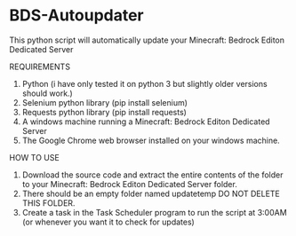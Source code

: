 # BDS-Autoupdater
This python script will automatically update your Minecraft: Bedrock Editon Dedicated Server


REQUIREMENTS
1. Python (i have only tested it on python 3 but slightly older versions should work.)
2. Selenium python library (pip install selenium)
3. Requests python library (pip install requests)
4. A windows machine running a Minecraft: Bedrock Editon Dedicated Server
5. The Google Chrome web browser installed on your windows machine.

HOW TO USE
1. Download the source code and extract the entire contents of the folder to your Minecraft: Bedrock Editon Dedicated Server folder.
2. There should be an empty folder named updatetemp DO NOT DELETE THIS FOLDER.
3. Create a task in the Task Scheduler program to run the script at 3:00AM (or whenever you want it to check for updates)
